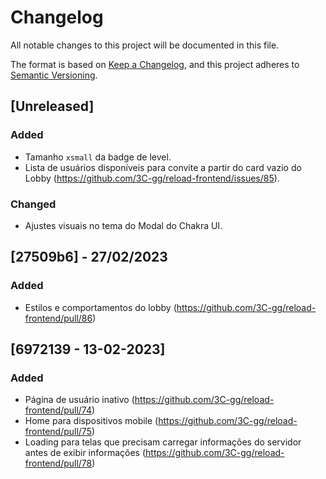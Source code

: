 # Changelog

All notable changes to this project will be documented in this file.

The format is based on [Keep a Changelog](https://keepachangelog.com/en/1.0.0/),
and this project adheres to [Semantic Versioning](https://semver.org/spec/v2.0.0.html).

## [Unreleased]

### Added

-   Tamanho `xsmall` da badge de level.
-   Lista de usuários disponíveis para convite a partir do card vazio do Lobby (https://github.com/3C-gg/reload-frontend/issues/85).

### Changed

-   Ajustes visuais no tema do Modal do Chakra UI.

## [27509b6] - 27/02/2023

### Added

-   Estilos e comportamentos do lobby (https://github.com/3C-gg/reload-frontend/pull/86)

## [6972139 - 13-02-2023]

### Added

-   Página de usuário inativo (https://github.com/3C-gg/reload-frontend/pull/74)
-   Home para dispositivos mobile (https://github.com/3C-gg/reload-frontend/pull/75)
-   Loading para telas que precisam carregar informações do servidor antes de exibir informações (https://github.com/3C-gg/reload-frontend/pull/78)
